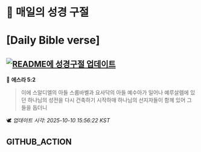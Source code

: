 # 🙏 매일의 성경 구절
# [Daily Bible verse]
## [![README에 성경구절 업데이트](https://github.com/DONGSUKA/first_test/actions/workflows/update-readme-bible.yml/badge.svg)](https://github.com/DONGSUKA/first_test/actions/workflows/update-readme-bible.yml)
<!-- START_BIBLE_VERSE -->
📖 **에스라 5:2**
> 이에 스알디엘의 아들 스룹바벨과 요사닥의 아들 예수아가 일어나 예루살렘에 있던 하나님의 성전을 다시 건축하기 시작하매 하나님의 선지자들이 함께 있어 그들을 돕더니

🕊️ _업데이트 시각: 2025-10-10 15:56:22 KST_
  <!-- END_BIBLE_VERSE -->
## GITHUB_ACTION
